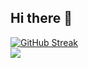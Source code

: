 ## Hi there 👋

<!--
**Yyooogurt/Yyooogurt** is a ✨ _special_ ✨ repository because its `README.md` (this file) appears on your GitHub profile.

Here are some ideas to get you started:

- 🔭 I’m currently working on ...
- 🌱 I’m currently learning ...
- 👯 I’m looking to collaborate on ...
- 🤔 I’m looking for help with ...
- 💬 Ask me about ...
- 📫 How to reach me: ...
- 😄 Pronouns: ...
- ⚡ Fun fact: ...
-->
<a href="https://git.io/streak-stats">
  <img src="https://streak-stats.demolab.com?user=yyooogurt" alt="GitHub Streak" />
</a>
<br>
<a href="https://u8views.com/github/Yyooogurt">
  <img src="https://u8views.com/api/v1/github/profiles/72949874/views/day-week-month-total-count.svg">
</a>
